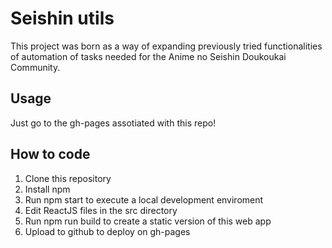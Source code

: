 # Seishin utils

This project was born as a way of expanding previously tried functionalities of automation of tasks needed for the Anime no Seishin Doukoukai Community.

## Usage

Just go to the gh-pages assotiated with this repo!

## How to code

1. Clone this repository
2. Install npm
3. Run npm start to execute a local development enviroment
4. Edit ReactJS files in the src directory
5. Run npm run build to create a static version of this web app
6. Upload to github to deploy on gh-pages